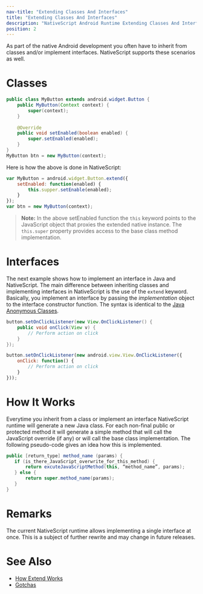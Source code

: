 ```yaml
---
nav-title: "Extending Classes And Interfaces"
title: "Extending Classes And Interfaces"
description: "NativeScript Android Runtime Extending Classes And Interfaces"
position: 2
---
```


As part of the native Android development you often have to inherit from classes and/or implement interfaces. NativeScript supports these scenarios as well.

# Classes

```java
public class MyButton extends android.widget.Button {
	public MyButton(Context context) {
		super(context);
	}
	
	@Override
	public void setEnabled(boolean enabled) {
		super.setEnabled(enabled);
	}
}
MyButton btn = new MyButton(context);
```

Here is how the above is done in NativeScript:

```javascript
var MyButton = android.widget.Button.extend({
	setEnabled: function(enabled) {
		this.supper.setEnable(enabled);
	}
});
var btn = new MyButton(context);
```

> **Note:** In the above setEnabled function the `this` keyword points to the JavaScript object that proxies the extended native instance. The `this.super` property provides access to the base class method implementation.

# Interfaces
The next example shows how to implement an interface in Java and NativeScript. The main difference between inheriting classes and implementing interfaces in NativeScript is the use of the `extend` keyword. Basically, you implement an interface by passing the *implementation* object to the interface constructor function. The syntax is identical to the [Java Anonymous Classes](http://docs.oracle.com/javase/tutorial/java/javaOO/anonymousclasses.html).

```java
button.setOnClickListener(new View.OnClickListener() {
	public void onClick(View v) {
		// Perform action on click
	}
});
```

```javascript
button.setOnClickListener(new android.view.View.OnClickListener({
	onClick: function() {
		// Perform action on click
	}
}));
```

# How It Works

Everytime you inherit from a class or implement an interface NativeScript runtime will generate a new Java class. For each non-final public or protected method it will generate a simple method that will call the JavaScript override (if any) or will call the base class implementation. The following pseudo-code gives an idea how this is implemented.

```Java
public [return_type] method_name (params) {
   if (is_there_JavaScript_overwrite_for_this_method) {
       return excuteJavaScriptMethod(this, “method_name”, params);
   } else {
       return super.method_name(params);
   }
}
```

# Remarks
The current NativeScript runtime allows implementing a single interface at once. This is a subject of further rewrite and may change in future releases.

# See Also
* [How Extend Works](./how-extend-works.md)
* [Gotchas](./gotchas.md)
